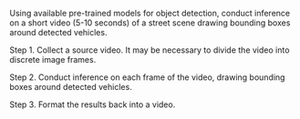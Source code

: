 Using available pre-trained models for object detection, conduct inference on a short video (5-10 seconds) of a street scene drawing bounding boxes around detected vehicles.

 

Step 1. Collect a source video. It may be necessary to divide the video into discrete image frames.

Step 2. Conduct inference on each frame of the video, drawing bounding boxes around detected vehicles.

Step 3. Format the results back into a video.
